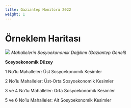 ```yaml
---
title: Gaziantep Monitörü 2022
weight: 1
---
```

# Örneklem Haritası


![](/img/Picture104.png)
*Mahallelerin Sosyoekonomik Dağılımı (Gaziantep Geneli)*


**Sosyoekonomik Düzey**

1 No’lu Mahalleler: Üst Sosyoekonomik Kesimler

2 No’lu Mahalleler: Üst-Orta Sosyoekonomik Kesimler

3 ve 4 No’lu Mahalleler: Orta Sosyoekonomik Kesimler

5 ve 6 No’lu Mahalleler: Alt Sosyoekonomik Kesimler

